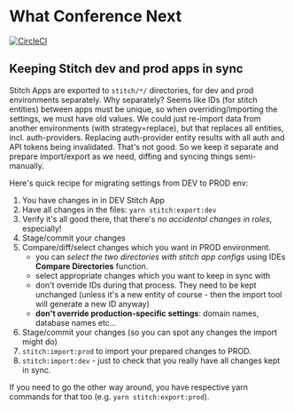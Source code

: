 # What Conference Next
[![CircleCI](https://circleci.com/gh/ryzy/what-conference-next.svg?style=svg)](https://circleci.com/gh/ryzy/what-conference-next)

## Keeping Stitch dev and prod apps in sync

Stitch Apps are exported to `stitch/*/` directories, for dev and prod
environments separately. Why separately? Seems like IDs (for stitch
entities) between apps must be unique, so when overriding/importing
the settings, we must have old values. We could just re-import data
from another environments (with strategy=replace), but that replaces
all entities, incl. auth-providers. Replacing auth-provider entity
results with all auth and API tokens being invalidated. That's not good.
So we keep it separate and prepare import/export as we need, diffing
and syncing things semi-manually.

Here's quick recipe for migrating settings from DEV to PROD env:

1. You have changes in in DEV Stitch App
2. Have all changes in the files: `yarn stitch:export:dev`
3. Verify it's all good there, that there's _no accidental
   changes in roles_, especially!
4. Stage/commit your changes
3. Compare/diff/select changes which you want in PROD environment.
   * you can *select the two directories with stitch app configs*
     using IDEs **Compare Directories** function.
   * select appropriate changes which you want to keep in sync
     with
   * don't override IDs during that process. They need to be kept
     unchanged (unless it's a new entity of course - then the
     import tool will generate a new ID anyway)
   * **don't override production-specific settings**: domain names,
     database names etc...
4. Stage/commit your changes (so you can spot any changes the import
   might do)
5. `stitch:import:prod` to import your prepared changes to PROD.
6. `stitch:import:dev` - just to check that you really have all
   changes kept in sync.

If you need to go the other way around, you have respective
yarn commands for that too (e.g. `yarn stitch:export:prod`).
